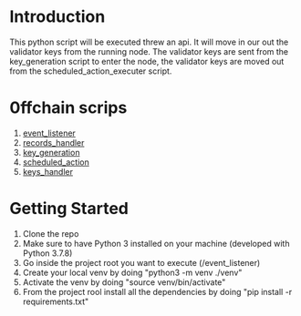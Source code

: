 # Introduction 
<p>This python script will be executed threw an api. It will move in our out the validator keys from the running node. The validator keys are sent from the key_generation script to enter the node, the validator keys are moved out from the scheduled_action_executer script.</p>

# 0ffchain scrips
1. [event_listener](https://github.com/SkyzoNams/event_listener)
2. [records_handler](https://github.com/SkyzoNams/records_handler)
3. [key_generation](https://github.com/SkyzoNams/key_generation)
4. [scheduled_action](https://github.com/SkyzoNams/scheduled_action)
5. [keys_handler](https://github.com/SkyzoNams/keys_handler)

# Getting Started
1.	Clone the repo
2.  Make sure to have Python 3 installed on your machine (developed with Python 3.7.8)
3.  Go inside the project root you want to execute (/event_listener)
4.  Create your local venv by doing "python3 -m venv ./venv"
5.  Activate the venv by doing "source venv/bin/activate"
6.	From the project rool install all the dependencies by doing "pip install -r requirements.txt"
